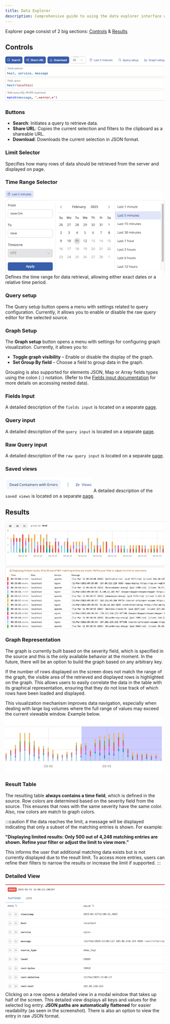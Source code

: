 ```yaml
---
title: Data Explorer
description: Comprehensive guide to using the data explorer interface with controls and results sections.
---
```


Explorer page consist of 2 big sections: [Controls](#controls) & [Results](#results)

## Controls
![Controls](_assets/controls.png "Controls")

### Buttons
- **Search**: Initiates a query to retrieve data.
- **Share URL**: Copies the current selection and filters to the clipboard as a shareable URL.
- **Download**: Downloads the current selection in JSON format.

### Limit Selector
Specifies how many rows of data should be retrieved from the server and displayed on page.

### Time Range Selector
![Time range](_assets/timerange.png "Time range")
Defines the time range for data retrieval, allowing either exact dates or a relative time period.

### Query setup
The Query setup button opens a menu with settings related to query configuration. Currently,
it allows you to enable or disable the raw query editor for the selected source.

### Graph Setup

The **Graph setup** button opens a menu with settings for configuring graph visualization. Currently, it allows you to:

- **Toggle graph visibility** – Enable or disable the display of the graph.
- **Set Group By field** – Choose a field to group data in the graph.

Grouping is also supported for elements JSON, Map or Array fields types using the colon (`:`) notation. (Refer to the [Fields input documentation](fields.md#working-with-json,-map,-and-array-fields) for more details on accessing nested data).

### Fields Input
A detailed description of the `fields input` is located on a separate [page](./fields.md).

### Query input
A detailed description of the `query input` is located on a separate [page](./query.md).

### Raw Query input
A detailed description of the `raw query input` is located on a separate [page](./raw_query.md).

### Saved views
![Saved views controls](_assets/saved_views_controls.png "Saved views controls")
A detailed description of the `saved views` is located on a separate [page](./saved_views.md).

## Results
![Results](_assets/results.png "Results")

### Graph Representation
The graph is currently built based on the severity field, which is specified in the source and this is the only available behavior at the moment. In the future, there will be an option to build the graph based on any arbitrary key.

If the number of rows displayed on the screen does not match the range of the graph, the visible area of the retrieved and displayed rows is highlighted on the graph. This allows users to easily correlate the data in the table with its graphical representation, ensuring that they do not lose track of which rows have been loaded and displayed.

This visualization mechanism improves data navigation, especially when dealing with large log volumes where the full range of values may exceed the current viewable window. Example below.
![Graph](_assets/graph.png "Graph")

### Result Table
The resulting table **always contains a time field**, which is defined in the source. Row colors are determined based on the severity field from the source. This ensures that rows with the same severity have the same color. Also, row colors are match to graph colors.

:::caution
If the data reaches the limit, a message will be displayed indicating that only a subset of the matching entries is shown. For example:

**"Displaying limited results: Only 500 out of 4,248 matching entries are shown. Refine your filter or adjust the limit to view more."**

This informs the user that additional matching data exists but is not currently displayed due to the result limit. To access more entries, users can refine their filters to narrow the results or increase the limit if supported.
:::

### Detailed View
![Detailed](_assets/detailed.png "Detailed")
Clicking on a row opens a detailed view in a modal window that takes up half of the screen. This detailed view displays all keys and values for the selected log entry. **JSON paths are automatically flattened** for easier readability (as seen in the screenshot). There is also an option to view the entry in raw JSON format.